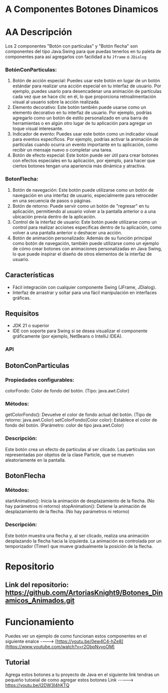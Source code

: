 # A Componentes Botones Dinamicos
# AA Descripción
Los 2 componentes "Botón con particulas" y "Botón flecha" son componentes del tipo Java.Swing para que puedas tenerlos en tu paleta de componentes para así agregarlos con facilidad a tu ``Jframe`` o ``JDialog``

### BotónConParticulas:
1. Botón de acción especial: Puedes usar este botón en lugar de un botón estándar para realizar una acción especial en tu interfaz de usuario. Por ejemplo, puedes usarlo para desencadenar una animación de partículas cada vez que se hace clic en él, lo que proporciona retroalimentación visual al usuario sobre la acción realizada.
2. Elemento decorativo: Este botón también puede usarse como un elemento decorativo en tu interfaz de usuario. Por ejemplo, podrías agregarlo como un botón de estilo personalizado en una barra de herramientas o en algún otro lugar de tu aplicación para agregar un toque visual interesante.
3. Indicador de evento: Puedes usar este botón como un indicador visual para eventos específicos. Por ejemplo, podrías activar la animación de partículas cuando ocurra un evento importante en tu aplicación, como recibir un mensaje nuevo o completar una tarea.
4. Botón de efecto especial: Este botón puede ser útil para crear botones con efectos especiales en tu aplicación, por ejemplo, para hacer que ciertos botones tengan una apariencia más dinámica y atractiva.
### BotonFlecha:
1. Botón de navegación: Este botón puede utilizarse como un botón de navegación en una interfaz de usuario, especialmente para retroceder en una secuencia de pasos o páginas.
2. Botón de retorno: Puede servir como un botón de "regresar" en tu aplicación, permitiendo al usuario volver a la pantalla anterior o a una ubicación previa dentro de la aplicación.
3. Control de la interfaz de usuario: Este botón puede utilizarse como un control para realizar acciones específicas dentro de tu aplicación, como volver a una pantalla anterior o deshacer una acción.
4. Botón de animación personalizado: Además de su función principal como botón de navegación, también puede utilizarse como un ejemplo de cómo crear botones con animaciones personalizadas en Java Swing, lo que puede inspirar el diseño de otros elementos de la interfaz de usuario.

## Características 

+ Fácil integración con cualquier componente Swing (JFrame, JDialog).
+ Interfaz de arrastrar y soltar para una fácil manipulación en interfaces gráficas.

## Requisitos
+ JDK 21 o superior
+ IDE con soporte para Swing si se desea visualizar el componente gráficamente (por ejemplo, NetBeans o IntelliJ IDEA).

### API

## BotonConParticulas
### Propiedades configurables:
colorFondo: Color de fondo del botón. (Tipo: java.awt.Color)
### Métodos:
getColorFondo(): Devuelve el color de fondo actual del botón. (Tipo de retorno: java.awt.Color)
setColorFondo(Color color): Establece el color de fondo del botón. (Parámetro: color de tipo java.awt.Color)
### Descripción:
Este botón crea un efecto de partículas al ser clicado. Las partículas son representadas por objetos de la clase Particle, que se mueven aleatoriamente en la pantalla.

## BotonFlecha
### Métodos:
startAnimation(): Inicia la animación de desplazamiento de la flecha. (No hay parámetros ni retorno)
stopAnimation(): Detiene la animación de desplazamiento de la flecha. (No hay parámetros ni retorno)
### Descripción:
Este botón muestra una flecha y, al ser clicado, realiza una animación desplazando la flecha hacia la izquierda. La animación es controlada por un temporizador (Timer) que mueve gradualmente la posición de la flecha.

# Repositorio
## Link del repositorio: https://github.com/ArtoriasKnight9/Botones_Dinamicos_Animados.git 

#  Funcionamiento
Puedes ver un ejemplo de como funcionan estos componentes en el 
siguiente enalce ----> [https://youtu.be/0ew4C4-hZe8](https://www.youtube.com/watch?v=r2ObpNvyoOM)

## Tutorial
Agrega estos botones a tu proyecto de Java en el siguiente link tendras un pequeño tutoeial de como agregar estos botones 
Link -----> https://youtu.be/I2DW3I4hKTQ 

